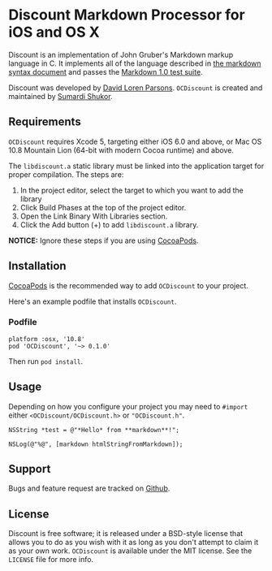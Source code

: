 # Discount Markdown Processor for iOS and OS X

Discount is an implementation of John Gruber's Markdown markup language in C. It
implements all of the language described in [the markdown syntax document](http://daringfireball.net/projects/markdown/syntax) and
passes the [Markdown 1.0 test suite](http://daringfireball.net/projects/downloads/MarkdownTest_1.0.zip).

Discount was developed by [David Loren Parsons](http://www.pell.portland.or.us/~orc). `OCDiscount` is created and maintained by [Sumardi Shukor](https://twitter.com/sumardi).

## Requirements

`OCDiscount` requires Xcode 5, targeting either iOS 6.0 and above, or Mac OS 10.8 Mountain Lion (64-bit with modern Cocoa runtime) and above.

The `libdiscount.a` static library must be linked into the application target for proper compilation. The steps are:

1. In the project editor, select the target to which you want to add the library
1. Click Build Phases at the top of the project editor.
1. Open the Link Binary With Libraries section.
1. Click the Add button (+) to add `libdiscount.a` library.

**NOTICE:** Ignore these steps if you are using [CocoaPods](http://www.cocoapods.org).

## Installation

[CocoaPods](http://www.cocoapods.org) is the recommended way to add `OCDiscount` to your project.

Here's an example podfile that installs `OCDiscount`.

### Podfile

    platform :osx, '10.8'
    pod 'OCDiscount', '~> 0.1.0'

Then run `pod install`.

## Usage

Depending on how you configure your project you may need to `#import` either `<OCDiscount/OCDiscount.h>` or `"OCDiscount.h"`.

    NSString *test = @"*Hello* from **markdown**!";

    NSLog(@"%@", [markdown htmlStringFromMarkdown]);

## Support

Bugs and feature request are tracked on [Github](https://github.com/sumardi/OCDiscount/issues).

## License 

Discount is free software;  it is released under a BSD-style license
that allows you to do as you wish with it as long as you don't attempt
to claim it as your own work. `OCDiscount` is available under the MIT license. See the `LICENSE` file for more info.